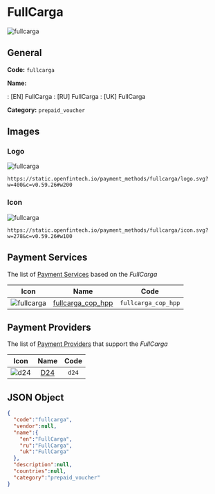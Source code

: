 
# FullCarga 
![fullcarga](https://static.openfintech.io/payment_methods/fullcarga/logo.svg?w=400&c=v0.59.26#w200)  

## General 
**Code:** `fullcarga` 
 
**Name:** 
 
:	[EN] FullCarga 
:	[RU] FullCarga 
:	[UK] FullCarga 
 
**Category:** `prepaid_voucher` 
 

## Images 

### Logo 
![fullcarga](https://static.openfintech.io/payment_methods/fullcarga/logo.svg?w=400&c=v0.59.26#w200)  

```
https://static.openfintech.io/payment_methods/fullcarga/logo.svg?w=400&c=v0.59.26#w200
```  

### Icon 
![fullcarga](https://static.openfintech.io/payment_methods/fullcarga/icon.svg?w=278&c=v0.59.26#w100)  

```
https://static.openfintech.io/payment_methods/fullcarga/icon.svg?w=278&c=v0.59.26#w100
```  

## Payment Services 
 
The list of [Payment Services](/payment-services/) based on the _FullCarga_ 

|Icon|Name|Code| 
|:---:|:---:|:---:| 
|![fullcarga](https://static.openfintech.io/payment_methods/fullcarga/icon.svg?w=278&c=v0.59.26#w100) |[fullcarga_cop_hpp](/payment-services/fullcarga_cop_hpp/)|`fullcarga_cop_hpp`| 
 

## Payment Providers 
 
The list of [Payment Providers](/payment-providers/) that support the _FullCarga_ 

|Icon|Name|Code| 
|:---:|:---:|:---:| 
|![d24](https://static.openfintech.io/payment_providers/d24/icon.svg?w=278&c=v0.59.26#w100) |[D24](/payment-providers/d24/)|`d24`| 
 

## JSON Object 

```json
{
  "code":"fullcarga",
  "vendor":null,
  "name":{
    "en":"FullCarga",
    "ru":"FullCarga",
    "uk":"FullCarga"
  },
  "description":null,
  "countries":null,
  "category":"prepaid_voucher"
}
```  
